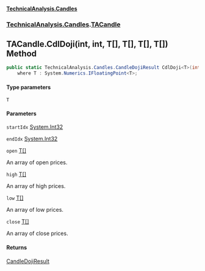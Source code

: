 #### [TechnicalAnalysis.Candles](TechnicalAnalysis.Candles.md 'TechnicalAnalysis.Candles')
### [TechnicalAnalysis.Candles](TechnicalAnalysis.Candles.md#TechnicalAnalysis.Candles 'TechnicalAnalysis.Candles').[TACandle](TACandle.md 'TechnicalAnalysis.Candles.TACandle')

## TACandle.CdlDoji<T>(int, int, T[], T[], T[], T[]) Method

```csharp
public static TechnicalAnalysis.Candles.CandleDojiResult CdlDoji<T>(int startIdx, int endIdx, T[] open, T[] high, T[] low, T[] close)
    where T : System.Numerics.IFloatingPoint<T>;
```
#### Type parameters

<a name='TechnicalAnalysis.Candles.TACandle.CdlDoji_T_(int,int,T[],T[],T[],T[]).T'></a>

`T`
#### Parameters

<a name='TechnicalAnalysis.Candles.TACandle.CdlDoji_T_(int,int,T[],T[],T[],T[]).startIdx'></a>

`startIdx` [System.Int32](https://docs.microsoft.com/en-us/dotnet/api/System.Int32 'System.Int32')

<a name='TechnicalAnalysis.Candles.TACandle.CdlDoji_T_(int,int,T[],T[],T[],T[]).endIdx'></a>

`endIdx` [System.Int32](https://docs.microsoft.com/en-us/dotnet/api/System.Int32 'System.Int32')

<a name='TechnicalAnalysis.Candles.TACandle.CdlDoji_T_(int,int,T[],T[],T[],T[]).open'></a>

`open` [T](TACandle.CdlDoji_T_(int,int,T[],T[],T[],T[]).md#TechnicalAnalysis.Candles.TACandle.CdlDoji_T_(int,int,T[],T[],T[],T[]).T 'TechnicalAnalysis.Candles.TACandle.CdlDoji<T>(int, int, T[], T[], T[], T[]).T')[[]](https://docs.microsoft.com/en-us/dotnet/api/System.Array 'System.Array')

An array of open prices.

<a name='TechnicalAnalysis.Candles.TACandle.CdlDoji_T_(int,int,T[],T[],T[],T[]).high'></a>

`high` [T](TACandle.CdlDoji_T_(int,int,T[],T[],T[],T[]).md#TechnicalAnalysis.Candles.TACandle.CdlDoji_T_(int,int,T[],T[],T[],T[]).T 'TechnicalAnalysis.Candles.TACandle.CdlDoji<T>(int, int, T[], T[], T[], T[]).T')[[]](https://docs.microsoft.com/en-us/dotnet/api/System.Array 'System.Array')

An array of high prices.

<a name='TechnicalAnalysis.Candles.TACandle.CdlDoji_T_(int,int,T[],T[],T[],T[]).low'></a>

`low` [T](TACandle.CdlDoji_T_(int,int,T[],T[],T[],T[]).md#TechnicalAnalysis.Candles.TACandle.CdlDoji_T_(int,int,T[],T[],T[],T[]).T 'TechnicalAnalysis.Candles.TACandle.CdlDoji<T>(int, int, T[], T[], T[], T[]).T')[[]](https://docs.microsoft.com/en-us/dotnet/api/System.Array 'System.Array')

An array of low prices.

<a name='TechnicalAnalysis.Candles.TACandle.CdlDoji_T_(int,int,T[],T[],T[],T[]).close'></a>

`close` [T](TACandle.CdlDoji_T_(int,int,T[],T[],T[],T[]).md#TechnicalAnalysis.Candles.TACandle.CdlDoji_T_(int,int,T[],T[],T[],T[]).T 'TechnicalAnalysis.Candles.TACandle.CdlDoji<T>(int, int, T[], T[], T[], T[]).T')[[]](https://docs.microsoft.com/en-us/dotnet/api/System.Array 'System.Array')

An array of close prices.

#### Returns
[CandleDojiResult](CandleDojiResult.md 'TechnicalAnalysis.Candles.CandleDojiResult')